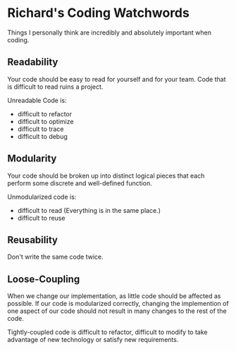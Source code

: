 # Richard's Coding Watchwords
Things I personally think are incredibly and absolutely important when coding.

## Readability
Your code should be easy to read for yourself and for your team. Code that is difficult to read ruins a project.

Unreadable Code is:
* difficult to refactor
* difficult to optimize
* difficult to trace
* difficult to debug


## Modularity
Your code should be broken up into distinct logical pieces that each perform some discrete and well-defined function.

Unmodularized code is:
* difficult to read (Everything is in the same place.)
* difficult to reuse

## Reusability
Don't write the same code twice.

## Loose-Coupling
When we change our implementation, as little code should be affected as possible.
If our code is modularized correctly, changing the implemention of one aspect of our code should not result in many changes to the rest of the code.

Tightly-coupled code is difficult to refactor, difficult to modify to take advantage of new technology or satisfy new requirements.